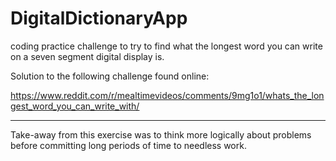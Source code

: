 # DigitalDictionaryApp
coding practice challenge to try to find what the longest word you can write on a seven segment digital display is.

Solution to the following challenge found online:

https://www.reddit.com/r/mealtimevideos/comments/9mg1o1/whats_the_longest_word_you_can_write_with/

_______________

Take-away from this exercise was to think more logically about problems before committing long periods of time to needless work.

